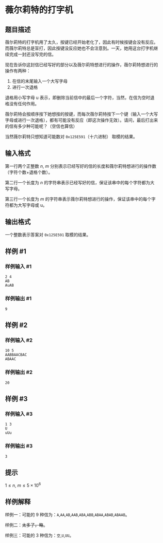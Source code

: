 # 薇尔莉特的打字机

## 题目描述

薇尔莉特的打字机用了太久，按键已经开始老化了，因此有时候按键会没有反应。而薇尔莉特总是盲打，因此按键没反应她也不会注意到。一天，她用这台打字机继续完成一封还没写完的信。

现在告诉你这封信已经写好的部分以及薇尔莉特想进行的操作，薇尔莉特想进行的操作有两种：
1. 在信的末尾输入一个大写字母
2. 进行一次退格

退格用小写字母 $\mathrm{u}$ 表示，即删除当前信中的最后一个字符，当然，在信为空时退格没有任何作用。

薇尔莉特会按顺序按下她想按的按键，而每次薇尔莉特按下一个键（输入一个大写字母或进行一次退格），都有可能没有反应（即这次操作无效）。请问，最后打出来的信有多少种可能呢？（空信也算信）

当然薇尔莉特只想知道可能数对 `0x125E591`（十六进制） 取模的结果。

## 输入格式

第一行两个正整数 $n,\ m$ 分别表示已经写好的信的长度和薇尔莉特想进行的操作数（字符个数+退格个数）。

第二行一个长度为 $n$ 的字符串表示已经写好的信，保证该串中的每个字符都为大写字母。

第三行一个长度为 $m$ 的字符串表示薇尔莉特想进行的操作，保证该串中的每个字符都为大写字母或 $\mathrm{u}$。

## 输出格式

一个整数表示答案对 `0x125E591` 取模的结果。

## 样例 #1

### 样例输入 #1
```
2 4
AB
AuAB
```

### 样例输出 #1

```
9
```

## 样例 #2

### 样例输入 #2
```
10 5
AABBAACBAC
ABAAC
```

### 样例输出 #2

```
20
```

## 样例 #3

### 样例输入 #3
```
1 3
U
uUu
```

### 样例输出 #3

```
3
```

## 提示

$1\le n,\ m\le 5\times 10^6$

## 样例解释

样例一：可能的 $9$ 种信为：`A`,`AA`,`AB`,`AAB`,`ABA`,`ABB`,`ABAA`,`ABAB`,`ABAAB`。

样例二：~~太多了，略~~。

样例三：可能的 $3$ 种信为：`空`,`U`,`UU`。
